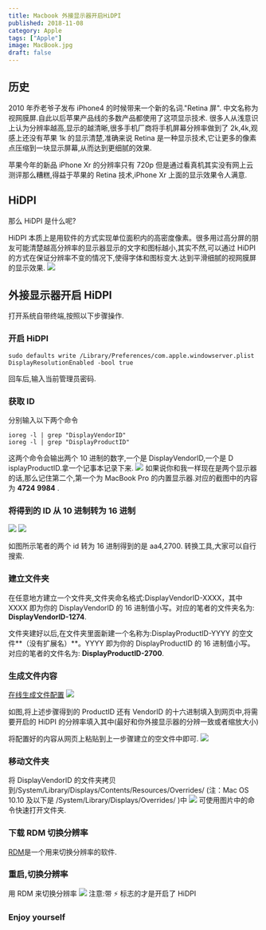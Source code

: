 ```yaml
---
title: Macbook 外接显示器开启HiDPI
published: 2018-11-08
category: Apple
tags: ["Apple"]
image: MacBook.jpg
draft: false
---
```


## 历史

2010 年乔老爷子发布 iPhone4 的时候带来一个新的名词."Retina 屏".
中文名称为视网膜屏.自此以后苹果产品线的多数产品都使用了这项显示技术. 很多人从浅意识上认为分辨率越高,显示的越清晰,很多手机厂商将手机屏幕分辨率做到了 2k,4k,观感上还没有苹果 1k 的显示清楚,准确来说 Retina 是一种显示技术,它让更多的像素点压缩到一块显示屏幕,从而达到更细腻的效果.

苹果今年的新品 iPhone Xr 的分辨率只有 720p 但是通过看真机其实没有网上云测评那么糟糕,得益于苹果的 Retina 技术,iPhone Xr 上面的显示效果令人满意.

## HiDPI

那么 HiDPI 是什么呢?

HiDPI 本质上是用软件的方式实现单位面积内的高密度像素。很多用过高分屏的朋友可能清楚越高分辨率的显示器显示的文字和图标越小,其实不然,可以通过 HiDPI 的方式在保证分辨率不变的情况下,使得字体和图标变大.达到平滑细腻的视网膜屏的显示效果.
![](https://ws4.sinaimg.cn/large/006tNbRwly1fx1159w6gij31kw1a8b2a.jpg)

## 外接显示器开启 HiDPI

打开系统自带终端,按照以下步骤操作.

### 开启 HiDPI

```
sudo defaults write /Library/Preferences/com.apple.windowserver.plist DisplayResolutionEnabled -bool true
```

回车后,输入当前管理员密码.

### 获取 ID

分别输入以下两个命令

```
ioreg -l | grep "DisplayVendorID"
ioreg -l | grep "DisplayProductID"

```

这两个命令会输出两个 10 进制的数字,一个是 DisplayVendorID,一个是 D isplayProductID.拿一个记事本记录下来.
![](https://ws1.sinaimg.cn/large/006tNbRwly1fx11cg8ywqj311w0vcaj7.jpg)
如果说你和我一样现在是两个显示器的话,那么记住第二个,第一个为 MacBook Pro 的内置显示器.对应的截图中的内容为 **4724** **9984** .

### 将得到的 ID 从 10 进制转为 16 进制

![](https://ws1.sinaimg.cn/large/006tNbRwly1fx11k4yftwj317o0hk0ut.jpg)
![](https://ws2.sinaimg.cn/large/006tNbRwly1fx11gxy9k5j315k0hsgno.jpg)

如图所示笔者的两个 id 转为 16 进制得到的是 aa4,2700.
转换工具,大家可以自行搜索.

### 建立文件夹

在任意地方建立一个文件夹,文件夹命名格式:DisplayVendorID-XXXX，其中 XXXX 即为你的 DisplayVendorID 的 16 进制值小写。对应的笔者的文件夹名为: **DisplayVendorID-1274**.

文件夹建好以后,在文件夹里面新建一个名称为:DisplayProductID-YYYY 的空文件**（没有扩展名）**。YYYY 即为你的 DisplayProductID 的 16 进制值小写。对应的笔者的文件名为: **DisplayProductID-2700**.

### 生成文件内容

[在线生成文件配置](https://comsysto.github.io/Display-Override-PropertyList-File-Parser-and-Generator-with-HiDPI-Support-For-Scaled-Resolutions/)
![](https://ws2.sinaimg.cn/large/006tNbRwly1fx11ylyzokj315y132q86.jpg)

如图,将上述步骤得到的 ProductID 还有 VendorID 的十六进制填入到网页中,将需要开启的 HiDPI 的分辨率填入其中(最好和你外接显示器的分辨一致或者缩放大小)

将配置好的内容从网页上粘贴到上一步骤建立的空文件中即可.
![](https://ws4.sinaimg.cn/large/006tNbRwly1fx11xbcg75j30um12aq9z.jpg)

### 移动文件夹

将 DisplayVendorID 的文件夹拷贝到/System/Library/Displays/Contents/Resources/Overrides/
(注：Mac OS 10.10 及以下是 /System/Library/Displays/Overrides/ )中
![](https://ws1.sinaimg.cn/large/006tNbRwly1fx11v7t3hoj311w0vcn5y.jpg)
可使用图片中的命令快速打开文件夹.

### 下载 RDM 切换分辨率

[RDM](http://avi.alkalay.net/software/RDM/)是一个用来切换分辨率的软件.

### 重启,切换分辨率

用 RDM 来切换分辨率
![](https://ws2.sinaimg.cn/large/006tNbRwly1fx11teqrayj30iu0makcd.jpg)
注意:带 ⚡️ 标志的才是开启了 HiDPI

### Enjoy yourself
